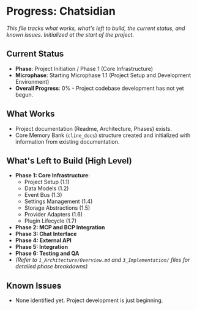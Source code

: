 # Progress: Chatsidian

*This file tracks what works, what's left to build, the current status, and known issues. Initialized at the start of the project.*

## Current Status

-   **Phase**: Project Initiation / Phase 1 (Core Infrastructure)
-   **Microphase**: Starting Microphase 1.1 (Project Setup and Development Environment)
-   **Overall Progress**: 0% - Project codebase development has not yet begun.

## What Works

-   Project documentation (Readme, Architecture, Phases) exists.
-   Core Memory Bank (`cline_docs`) structure created and initialized with information from existing documentation.

## What's Left to Build (High Level)

-   **Phase 1: Core Infrastructure**:
    -   Project Setup (1.1)
    -   Data Models (1.2)
    -   Event Bus (1.3)
    -   Settings Management (1.4)
    -   Storage Abstractions (1.5)
    -   Provider Adapters (1.6)
    -   Plugin Lifecycle (1.7)
-   **Phase 2: MCP and BCP Integration**
-   **Phase 3: Chat Interface**
-   **Phase 4: External API**
-   **Phase 5: Integration**
-   **Phase 6: Testing and QA**
-   *(Refer to `1_Architecture/Overview.md` and `3_Implementation/` files for detailed phase breakdowns)*

## Known Issues

-   None identified yet. Project development is just beginning.
